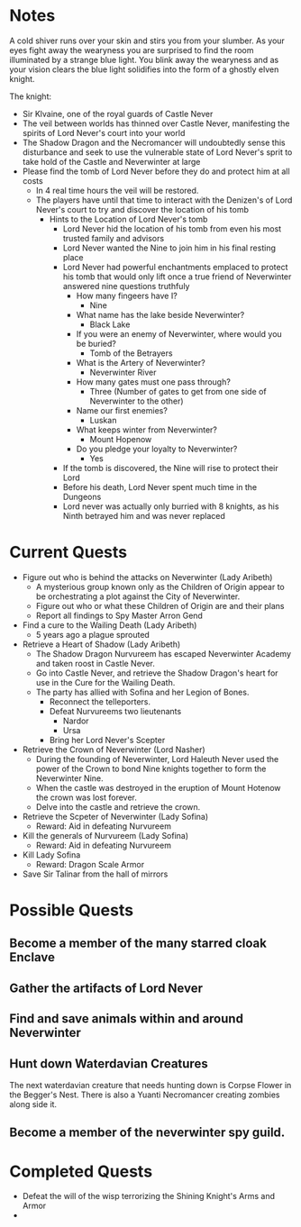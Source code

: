 # Notes

A cold shiver runs over your skin and stirs you from your slumber. As your eyes fight away the wearyness you are surprised to find the room illuminated by a strange blue light. You blink away the wearyness and as your vision clears the blue light solidifies into the form of a ghostly elven knight.

The knight:

- Sir Klvaine, one of the royal guards of Castle Never
- The veil between worlds has thinned over Castle Never, manifesting the spirits of Lord Never's court into your world
- The Shadow Dragon and the Necromancer will undoubtedly sense this disturbance and seek to use the vulnerable state of Lord Never's sprit to take hold of the Castle and Neverwinter at large
- Please find the tomb of Lord Never before they do and protect him at all costs
  - In 4 real time hours the veil will be restored.
  - The players have until that time to interact with the Denizen's of Lord Never's court to try and discover the location of his tomb
    - Hints to the Location of Lord Never's tomb
      - Lord Never hid the location of his tomb from even his most trusted family and advisors
      - Lord Never wanted the Nine to join him in his final resting place
      - Lord Never had powerful enchantments emplaced to protect his tomb that would only lift once a true friend of Neverwinter answered nine questions truthfuly
        - How many fingeers have I?
          - Nine
        - What name has the lake beside Neverwinter?
          - Black Lake
        - If you were an enemy of Neverwinter, where would you be buried?
          - Tomb of the Betrayers
        - What is the Artery of Neverwinter?
          - Neverwinter River
        - How many gates must one pass through?
          - Three (Number of gates to get from one side of Neverwinter to the other)
        - Name our first enemies?
          - Luskan
        - What keeps winter from Neverwinter?
          - Mount Hopenow
        - Do you pledge your loyalty to Neverwinter?
          - Yes
      - If the tomb is discovered, the Nine will rise to protect their Lord
      - Before his death, Lord Never spent much time in the Dungeons
      - Lord never was actually only burried with 8 knights, as his Ninth betrayed him and was never replaced

# Current Quests

- Figure out who is behind the attacks on Neverwinter (Lady Aribeth)
  - A mysterious group known only as the Children of Origin appear to be orchestrating a plot against the City of Neverwinter.
  - Figure out who or what these Children of Origin are and their plans
  - Report all findings to Spy Master Arron Gend
- Find a cure to the Wailing Death (Lady Aribeth)
  - 5 years ago a plague sprouted
- Retrieve a Heart of Shadow (Lady Aribeth)
  - The Shadow Dragon Nurvureem has escaped Neverwinter Academy and taken roost in Castle Never.
  - Go into Castle Never, and retrieve the Shadow Dragon's heart for use in the Cure for the Wailing Death.
  - The party has allied with Sofina and her Legion of Bones.
    - Reconnect the telleporters.
    - Defeat Nurvureems two lieutenants
      - Nardor
      - Ursa
    - Bring her Lord Never's Scepter
- Retrieve the Crown of Neverwinter (Lord Nasher)
  - During the founding of Neverwinter, Lord Haleuth Never used the power of the Crown to bond Nine knights together to form the Neverwinter Nine.
  - When the castle was destroyed in the eruption of Mount Hotenow the crown was lost forever.
  - Delve into the castle and retrieve the crown.
- Retrieve the Scpeter of Neverwinter (Lady Sofina)
  - Reward: Aid in defeating Nurvureem
- Kill the generals of Nurvureem (Lady Sofina)
  - Reward: Aid in defeating Nurvureem
- Kill Lady Sofina
  - Reward: Dragon Scale Armor
- Save Sir Talinar from the hall of mirrors

# Possible Quests

## Become a member of the many starred cloak Enclave

## Gather the artifacts of Lord Never

## Find and save animals within and around Neverwinter

## Hunt down Waterdavian Creatures

The next waterdavian creature that needs hunting down is Corpse Flower in the Begger's Nest. There is also a Yuanti Necromancer creating zombies along side it.

## Become a member of the neverwinter spy guild.

# Completed Quests

- Defeat the will of the wisp terrorizing the Shining Knight's Arms and Armor
-
